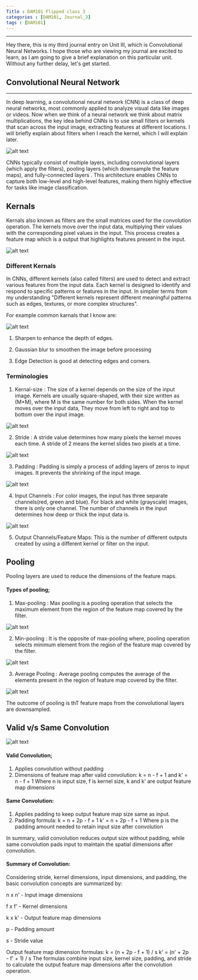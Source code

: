 ```yaml
---
Title : DAM101 Flipped class 3
categories : [DAM101, Journal_3]
tags : [DAM101]
---
```


---
Hey there, this is my third journal entry on Unit III, which is Convolutional Neural Networks. I hope those who are viewing my journal are excited to learn, as I am going to give a brief explanation on this particular unit. Without any further delay, let's get started.

## Convolutional Neural Network
---

 In deep learning, a convolutional neural network (CNN) is a class of deep neural networks, most commonly applied to analyze visual data like images or videos. Now when we think of a neural network we think about matrix multiplications, the key idea behind CNNs is to use small filters or kernels that scan across the input image, extracting features at different locations. I will briefly explain about filters when I reach the kernel, which I will explain later.

 ![alt text](<../Screenshot (131).png>)

 CNNs typically consist of multiple layers, including convolutional layers (which apply the filters), pooling layers (which downsample the feature maps), and fully-connected layers . This architecture enables CNNs to capture both low-level and high-level features, making them highly effective for tasks like image classification.


 ## Kernals
 Kernals also known as filters are the small matrices used for the convolution operation. The kernels move over the input data, multiplying their values with the corresponding pixel values in the input. This process creates a feature map which is a output that highlights features present in the input.

![alt text](../kernal.png)

### Different Kernals
 In CNNs, different kernels (also called filters) are used to detect and extract various features from the input data. Each kernel is designed to identify and respond to specific patterns or features in the input. In simplier terms from my understanding  "Different kernels represent different meaningful patterns such as edges, textures, or more complex structures".

For example common karnals that I know are:

![alt text](<../Different kernals.png>)
1. Sharpen to enhance the depth of edges.

2. Gaussian blur to smoothen the image before processing
3. Edge Detection is good at detecting edges and corners.


###  Terminologies 

1. Kernal-size : The size of a kernel depends on the size of the input image. Kernels are usually square-shaped, with their size written as (M×M), where M is the same number for both sides. When the kernel moves over the input data, They move from left to right and top to bottom over the input image.

![alt text](<../Screenshot (181).png>)

2. Stride : A stride value determines how many pixels the kernel moves each time. A stride of 2 means the kernel slides two pixels at a time. 

![alt text](../stride.png)



3. Padding : Padding is simply a process of adding layers of zeros to input images. It prevents the shrinking of the input image.

![alt text](../padding.png)



4. Input Channels : For color images, the input has three separate channels(red, green and blue). For black and white (grayscale) images, there is only one channel. The number of channels in the input determines how deep or thick the input data is.

![alt text](<../input channels.png>)



5. Output Channels/Feature Maps: This is the number of different outputs created by using a different kernel or filter on the input.


## Pooling
Pooling layers are used to reduce the dimensions of the feature maps.

#### Types of pooling;

1. Max-pooling : Max pooling is a pooling operation that selects the maximum element from the region of the feature map covered by the filter. 

![alt text](<../max pooling.png>)


2. Min-pooling : It is the opposite of max-pooling where, pooling operation selects minimum element from the region of the feature map covered by the filter. 

![alt text](../Min-pooling.jpeg)


3. Average Pooling : Average pooling computes the average of the elements present in the region of feature map covered by the filter.

![alt text](<../average pooling.png>)


The  outcome of pooling is thT feature maps from the convolutional layers are downsampled.


## Valid v/s Same Convolution
![alt text](../convolution.png)


#### Valid Convolution;
1. Applies convolution without padding
2. Dimensions of feature map after valid convolution:
k = n - f + 1 and
k' = n - f + 1
Where n is input size, f is kernel size, k and k' are output feature map dimensions

#### Same Convolution:
1. Applies padding to keep output feature map size same as input.
2. Padding formula:
k = n + 2p - f + 1
k' = n + 2p - f + 1
Where p is the padding amount needed to retain input size after convolution

In summary, valid convolution reduces output size without padding, while same convolution pads input to maintain the spatial dimensions after convolution.


#### Summary of Convolution:
Considering stride, kernel dimensions, input dimensions, and padding, the basic convolution concepts are summarized by:

n x n' - Input image dimensions

f x f' - Kernel dimensions

k x k' - Output feature map dimensions

p - Padding amount

s - Stride value

Output feature map dimension formulas:
k = (n + 2p - f + 1) / s
k' = (n' + 2p - f' + 1) / s
The formulas combine input size, kernel size, padding, and stride to calculate the output feature map dimensions after the convolution operation.










 
